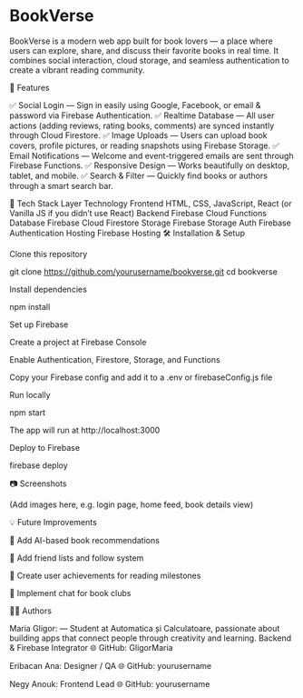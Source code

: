 # BookVerse
BookVerse is a modern web app built for book lovers — a place where users can explore, share, and discuss their favorite books in real time. It combines social interaction, cloud storage, and seamless authentication to create a vibrant reading community.

🚀 Features

✅ Social Login — Sign in easily using Google, Facebook, or email & password via Firebase Authentication.
✅ Realtime Database — All user actions (adding reviews, rating books, comments) are synced instantly through Cloud Firestore.
✅ Image Uploads — Users can upload book covers, profile pictures, or reading snapshots using Firebase Storage.
✅ Email Notifications — Welcome and event-triggered emails are sent through Firebase Functions.
✅ Responsive Design — Works beautifully on desktop, tablet, and mobile.
✅ Search & Filter — Quickly find books or authors through a smart search bar.

🧩 Tech Stack
Layer	Technology
Frontend	HTML, CSS, JavaScript, React (or Vanilla JS if you didn’t use React)
Backend	Firebase Cloud Functions
Database	Firebase Cloud Firestore
Storage	Firebase Storage
Auth	Firebase Authentication
Hosting	Firebase Hosting
🛠️ Installation & Setup

Clone this repository

git clone https://github.com/yourusername/bookverse.git
cd bookverse


Install dependencies

npm install


Set up Firebase

Create a project at Firebase Console

Enable Authentication, Firestore, Storage, and Functions

Copy your Firebase config and add it to a .env or firebaseConfig.js file

Run locally

npm start


The app will run at http://localhost:3000

Deploy to Firebase

firebase deploy

📷 Screenshots

(Add images here, e.g. login page, home feed, book details view)

💡 Future Improvements

📖 Add AI-based book recommendations

👥 Add friend lists and follow system

🏅 Create user achievements for reading milestones

💬 Implement chat for book clubs

👩‍💻 Authors

Maria Gligor:
— Student at Automatica și Calculatoare, passionate about building apps that connect people through creativity and learning.
Backend & Firebase Integrator
🌐 GitHub: GligorMaria

Eribacan Ana: Designer / QA 
🌐 GitHub: yourusername

Negy Anouk: Frontend Lead
🌐 GitHub: yourusername


